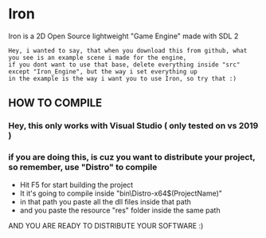 # Iron
Iron is a 2D Open Source lightweight "Game Engine" made with SDL 2

	Hey, i wanted to say, that when you download this from github, what you see is an example scene i made for the engine, 
	if you dont want to use that base, delete everything inside "src" except "Iron_Engine", but the way i set everything up 
	in the example is the way i want you to use Iron, so try that :)

## HOW TO COMPILE
### Hey, this only works with Visual Studio ( only tested on vs 2019 )
### if you are doing this, is cuz you want to distribute your project, so remember, use "Distro" to compile
- Hit F5 for start building the project
- It it's going to compile inside "bin\Distro-x64\$(ProjectName)\"
- in that path you paste all the dll files inside that path
- and you paste the resource "res" folder inside the same path

AND YOU ARE READY TO DISTRIBUTE YOUR SOFTWARE :)
